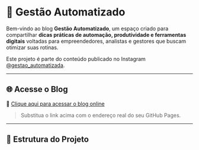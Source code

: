 # 🚀 Gestão Automatizado

Bem-vindo ao blog **Gestão Automatizado**, um espaço criado para compartilhar **dicas práticas de automação, produtividade e ferramentas digitais** voltadas para empreendedores, analistas e gestores que buscam otimizar suas rotinas.

Este projeto é parte do conteúdo publicado no Instagram [@gestao_automatizada](https://www.instagram.com/gestao_automatizada).

---

## 🌐 Acesse o Blog

📎 [Clique aqui para acessar o blog online](https://seuusuario.github.io/seurepositorio)

> Substitua o link acima com o endereço real do seu GitHub Pages.

---

## 🧱 Estrutura do Projeto


